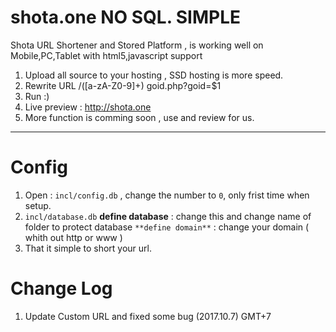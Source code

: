 # shota.one NO SQL. SIMPLE
Shota URL Shortener and Stored Platform , is working well on Mobile,PC,Tablet with html5,javascript support 
1. Upload all source to your hosting , SSD hosting is more speed.
2. Rewrite URL /([a-zA-Z0-9]+) goid.php?goid=$1
3. Run :)
4. Live preview : http://shota.one
5. More function is comming soon , use and review for us.
____________________________________
# Config
1. Open : `incl/config.db` , change the number to `0`, only frist time when setup.
1. `incl/database.db`
**define database** : change this and change name of folder to protect database
`**define domain**` : change your domain ( whith out http or www )
1. That it simple to short your url.
# Change Log
1. Update Custom URL and fixed some bug (2017.10.7) GMT+7